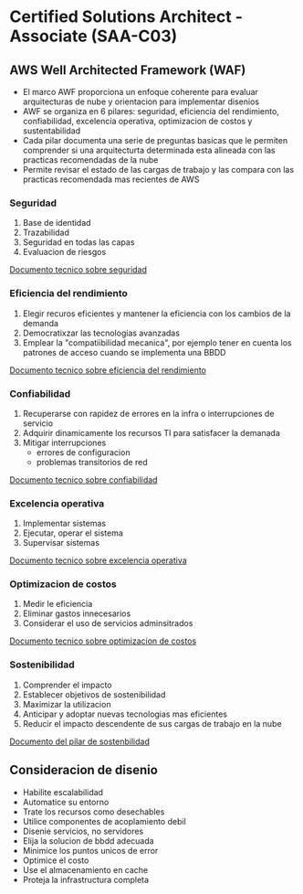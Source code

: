 # Certified Solutions Architect - Associate (SAA-C03)

## AWS Well Architected Framework (WAF)

- El marco AWF proporciona un enfoque coherente para evaluar arquitecturas de nube y orientacion para implementar disenios
- AWF se organiza en 6 pilares: seguridad, eficiencia del rendimiento, confiabilidad, excelencia operativa, optimizacion de costos y sustentabilidad
- Cada pilar documenta una serie de preguntas basicas  que le permiten comprender si una arquitecturta determinada esta alineada con las practicas recomendadas de la nube
- Permite revisar el estado de las cargas de trabajo y las compara con las practicas recomendada mas recientes de AWS

### Seguridad

1. Base de identidad
2. Trazabilidad
3. Seguridad en todas las capas
4. Evaluacion de riesgos

[Documento tecnico sobre seguridad](https://d1.awsstatic.com/whitepapers/architecture/AWS-Security-Pillar.pdf)

### Eficiencia del rendimiento

1. Elegir recuros eficientes y mantener la eficiencia con los cambios de la demanda
2. Democratixzar las tecnologias avanzadas
3. Emplear la "compatiibilidad mecanica", por ejemplo tener en cuenta los patrones de acceso cuando se implementa una BBDD

[Documento tecnico sobre eficiencia del rendimiento](https://d1.awsstatic.com/whitepapers/architecture/AWS-Performance-Efficiency-Pillar.pdf)

### Confiabilidad

1. Recuperarse con rapidez de errores en la infra o interrupciones de servicio
2. Adquirir dinamicamente los recursos TI para satisfacer la demanada
3. Mitigar interrupciones
   - errores de configuracion
   - problemas transitorios de red
  
[Documento tecnico sobre confiabilidad](https://d1.awsstatic.com/whitepapers/architecture/AWS-Reliability-Pillar.pdf)

### Excelencia operativa

1. Implementar sistemas
2. Ejecutar, operar el sistema
3. Supervisar sistemas

[Documento tecnico sobre excelencia operativa](https://d1.awsstatic.com/whitepapers/architecture/AWS-Operational-Excellence-Pillar.pdf)

### Optimizacion de costos

1. Medir le eficiencia
2. Eliminar gastos innecesarios
3. Considerar el uso de servicios adminsitrados

[Documento tecnico sobre optimizacion de costos](https://d1.awsstatic.com/whitepapers/architecture/AWS-Cost-Optimization-Pillar.pdf)

### Sostenibilidad

1. Comprender el impacto
2. Establecer objetivos de sostenibilidad
3. Maximizar la utilizacion
4. Anticipar y adoptar nuevas tecnologias mas eficientes
5. Reducir el impacto descendente de sus cargas de trabajo en la nube

[Documento del pilar de sostenbilidad](https://docs.aws.amazon.com/wellarchitected/latest/sustainability-pillar/sustainability-pillar.html)


## Consideracion de disenio

- Habilite escalabilidad
- Automatice su entorno
- Trate los recursos como desechables
- Utilice componentes de acoplamiento debil
- Disenie servicios, no servidores
- Elija la solucion de bbdd adecuada
- Minimice los puntos unicos de error
- Optimice el costo
- Use el almacenamiento en cache
- Proteja la infrastructura completa

